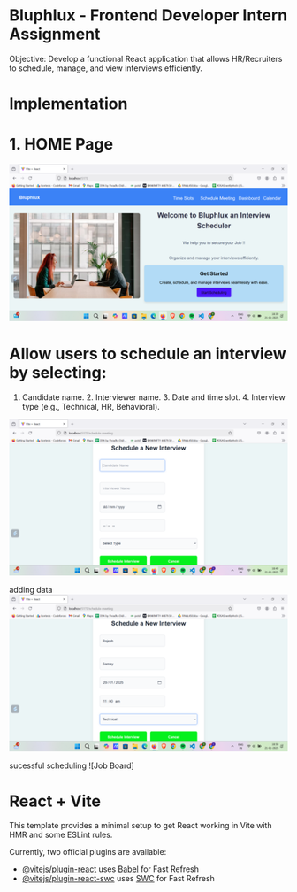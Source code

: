 
# Bluphlux - Frontend Developer Intern Assignment

Objective: Develop a functional React application that allows HR/Recruiters to schedule, manage, and view interviews efficiently.

# Implementation 

# 1. HOME Page

![Job Board](https://github.com/rajeshkrack/Bluphlux---Frontend-Developer-Intern-Assignment/blob/main/public/Screenshot%202025-01-21%20183936.png)

# Allow users to schedule an interview by selecting:
  1. Candidate name. 2. Interviewer name. 3. Date and time slot. 4. Interview type (e.g., Technical, HR, Behavioral).

![Job Board](https://github.com/rajeshkrack/Bluphlux---Frontend-Developer-Intern-Assignment/blob/main/public/Screenshot%202025-01-21%20184926.png)

adding data
![Job Board](https://github.com/rajeshkrack/Bluphlux---Frontend-Developer-Intern-Assignment/blob/main/public/Screenshot%202025-01-21%20185027.png)

sucessful scheduling
![Job Board]






















# React + Vite

This template provides a minimal setup to get React working in Vite with HMR and some ESLint rules.

Currently, two official plugins are available:

- [@vitejs/plugin-react](https://github.com/vitejs/vite-plugin-react/blob/main/packages/plugin-react/README.md) uses [Babel](https://babeljs.io/) for Fast Refresh
- [@vitejs/plugin-react-swc](https://github.com/vitejs/vite-plugin-react-swc) uses [SWC](https://swc.rs/) for Fast Refresh



